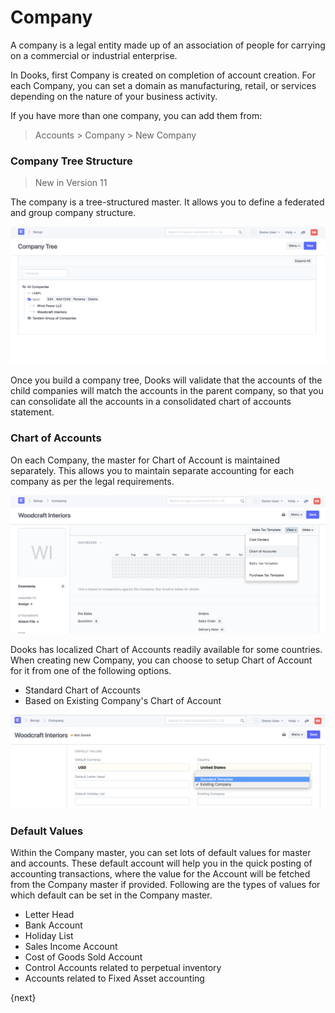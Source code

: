 # Company

A company is a legal entity made up of an association of people for carrying on a commercial or industrial enterprise.

In Dooks, first Company is created on completion of account creation. For each Company, you can set a domain as manufacturing, retail, or services depending on the nature of your business activity.

If you have more than one company, you can add them from:

> Accounts > Company > New Company

### Company Tree Structure

> New in Version 11

The company is a tree-structured master. It allows you to define a federated and group company structure.

<img class="screenshot" alt="Company Tree" src="./assets/company-tree.png">

Once you build a company tree, Dooks will validate that the accounts of the child companies will match the accounts in the parent company, so that you can consolidate all the accounts in a consolidated chart of accounts statement.

### Chart of Accounts

On each Company, the master for Chart of Account is maintained separately. This allows you to maintain separate accounting for each company as per the legal requirements.

<img class="screenshot" alt="Company Chart of Accounts" src="./assets/company-coa.png">

Dooks has localized Chart of Accounts readily available for some countries. When creating new Company, you can choose to setup Chart of Account for it from one of the following options.

* Standard Chart of Accounts
* Based on Existing Company's Chart of Account

<img class="screenshot" alt="Company Chart of Accounts" src="./assets/company-coa-2.png">

### Default Values

Within the Company master, you can set lots of default values for master and accounts. These default account will help you in the quick posting of accounting transactions, where the value for the Account will be fetched from the Company master if provided. Following are the types of values for which default can be set in the Company master.

* Letter Head
* Bank Account
* Holiday List
* Sales Income Account
* Cost of Goods Sold Account
* Control Accounts related to perpetual inventory
* Accounts related to Fixed Asset accounting

{next}

